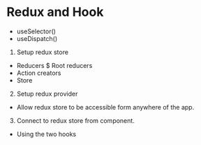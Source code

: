 # Redux and Hook

- useSelector() 
- useDispatch()

1. Setup redux store 

- Reducers $ Root reducers
- Action creators
- Store

2. Setup redux provider

- Allow redux store to be accessible form anywhere of the app.

3. Connect to redux store from component.

- Using the two hooks 




